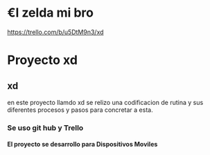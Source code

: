
# €l zelda mi bro 
https://trello.com/b/u5DtM9n3/xd
# Proyecto xd
## xd
en este proyecto llamdo xd se relizo una codificacion de rutina y sus diferentes procesos y pasos para concretar a esta.
### Se uso git hub y Trello
#### El proyecto se desarrollo para Dispositivos Moviles


